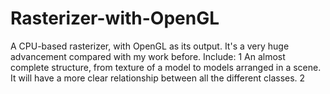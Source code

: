 # Rasterizer-with-OpenGL

A CPU-based rasterizer, with OpenGL as its output.
It's a very huge advancement compared with my work before.
Include:
1 An almost complete structure, from texture of a model to models arranged in a scene. It will have a more clear relationship between all the different classes.
2 
